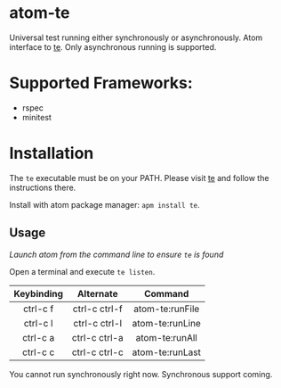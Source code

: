 # atom-te

Universal test running either synchronously or asynchronously. Atom interface to [te](https://github.com/jetaggart/te). Only asynchronous running is supported.

# Supported Frameworks:
* rspec
* minitest


# Installation

The `te` executable must be on your PATH. Please visit [te](https://github.com/jetaggart/te) and follow the instructions there.

Install with atom package manager: `apm install te`.


## Usage

*Launch atom from the command line to ensure `te` is found*

Open a terminal and execute `te listen`.

| Keybinding | Alternate | Command |
|:----------:|:---------:|:-------:|
| ctrl-c f | ctrl-c ctrl-f | atom-te:runFile |
| ctrl-c l | ctrl-c ctrl-l | atom-te:runLine |
| ctrl-c a | ctrl-c ctrl-a | atom-te:runAll |
| ctrl-c c | ctrl-c ctrl-c | atom-te:runLast |

You cannot run synchronously right now. Synchronous support coming.

